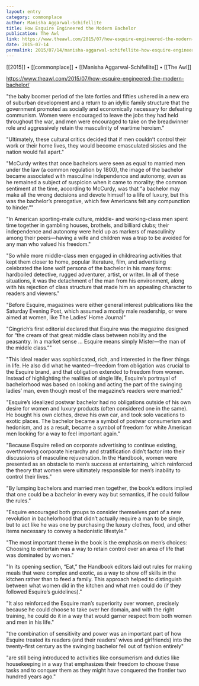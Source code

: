 ```yaml
---
layout: entry
category: commonplace
author: Manisha Aggarwal-Schifellite
title: How Esquire Engineered the Modern Bachelor
publication: The Awl
link: https://www.theawl.com/2015/07/how-esquire-engineered-the-modern-bachelor/
date: 2015-07-14
permalink: 2015/07/14/manisha-aggarwal-schifellite-how-esquire-engineered-the-modern-bachelor
---
```


[[2015]] • [[commonplace]] • [[Manisha Aggarwal-Schifellite]] • [[The Awl]] 

https://www.theawl.com/2015/07/how-esquire-engineered-the-modern-bachelor/

"the baby boomer period of the late forties and fifties ushered in a new era of suburban development and a return to an idyllic family structure that the government promoted as socially and economically necessary for defeating communism. Women were encouraged to leave the jobs they had held throughout the war, and men were encouraged to take on the breadwinner role and aggressively retain the masculinity of wartime heroism."
 
"Ultimately, these cultural critics decided that if men couldn’t control their work or their home lives, they would become emasculated sissies and the nation would fall apart."

"McCurdy writes that once bachelors were seen as equal to married men under the law (a common regulation by 1800), the image of the bachelor became associated with masculine independence and autonomy, even as he remained a subject of suspicion when it came to morality; the common sentiment at the time, according to McCurdy, was that “a bachelor may make all the wrong decisions and devote himself to a life of luxury, but this was the bachelor’s prerogative, which few Americans felt any compunction to hinder.”"

"In American sporting-male culture, middle- and working-class men spent time together in gambling houses, brothels, and billiard clubs; their independence and autonomy were held up as markers of masculinity among their peers—having a wife and children was a trap to be avoided for any man who valued his freedom."

"So while more middle-class men engaged in childrearing activities that kept them closer to home, popular literature, film, and advertising celebrated the lone wolf persona of the bachelor in his many forms: hardboiled detective, rugged adventurer, artist, or writer. In all of these situations, it was the detachment of the man from his environment, along with his rejection of class structure that made him an appealing character to readers and viewers."

"Before Esquire, magazines were either general interest publications like the Saturday Evening Post, which assumed a mostly male readership, or were aimed at women, like The Ladies’ Home Journal"

"Gingrich’s first editorial declared that Esquire was the magazine designed for “the cream of that great middle class between nobility and the peasantry. In a market sense … Esquire means simply Mister—the man of the middle class.”"

"This ideal reader was sophisticated, rich, and interested in the finer things in life. He also did what he wanted—freedom from obligation was crucial to the Esquire brand, and that obligation extended to freedom from women. Instead of highlighting the realities of single life, Esquire‘s portrayal of bachelorhood was based on looking and acting the part of the swinging ladies’ man, even though most of the magazine’s readers were married."

"Esquire’s idealized postwar bachelor had no obligations outside of his own desire for women and luxury products (often considered one in the same). He bought his own clothes, drove his own car, and took solo vacations to exotic places. The bachelor became a symbol of postwar consumerism and hedonism, and as a result, became a symbol of freedom for white American men looking for a way to feel important again."

"Because Esquire relied on corporate advertising to continue existing, overthrowing corporate hierarchy and stratification didn’t factor into their discussions of masculine rejuvenation. In the Handbook, women were presented as an obstacle to men’s success at entertaining, which reinforced the theory that women were ultimately responsible for men’s inability to control their lives."

"By lumping bachelors and married men together, the book’s editors implied that one could be a bachelor in every way but semantics, if he could follow the rules."

"Esquire encouraged both groups to consider themselves part of a new revolution in bachelorhood that didn’t actually require a man to be single, but to act like he was one by purchasing the luxury clothes, food, and other items necessary to convey a hedonistic lifestyle."

"The most important theme in the book is the emphasis on men’s choices: Choosing to entertain was a way to retain control over an area of life that was dominated by women."

"In its opening section, “Eat,” the Handbook editors laid out rules for making meals that were complex and exotic, as a way to show off skills in the kitchen rather than to feed a family. This approach helped to distinguish between what women did in the kitchen and what men could do (if they followed Esquire’s guidelines)."

"It also reinforced the Esquire man’s superiority over women, precisely because he could choose to take over her domain, and with the right training, he could do it in a way that would garner respect from both women and men in his life."

"the combination of sensitivity and power was an important part of how Esquire treated its readers (and their readers’ wives and girlfriends) into the twenty-first century as the swinging bachelor fell out of fashion entirely"

"are still being introduced to activities like consumerism and duties like housekeeping in a way that emphasizes their freedom to choose these tasks and to conquer them as they might have conquered the frontier two hundred years ago."
